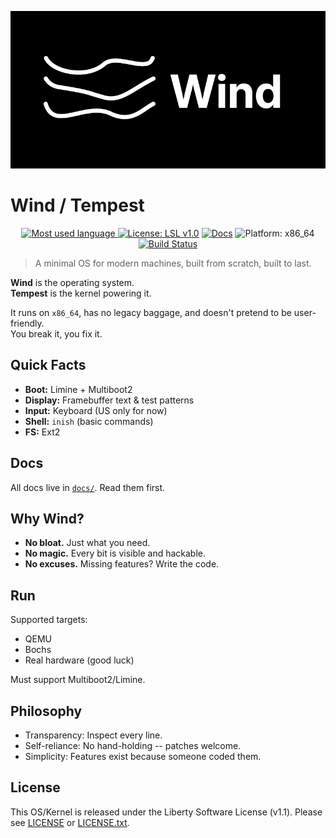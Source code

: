 ![Wind Logo (Wide Version)](logo/wind_wide.png)

# Wind / Tempest

<!-- Badges -->
<p align="center">
  <a href="https://github.com/wind-tempest/wind/tree/main/src">
    <img src="https://img.shields.io/github/languages/top/wind-tempest/wind?logo=c&label=" alt="Most used language">
  </a>
  <a href="LICENSE"><img src="https://img.shields.io/badge/license-LSL-blue.svg" alt="License: LSL v1.0"></a>
  <a href="docs/Main.md"><img src="https://img.shields.io/badge/docs-available-brightgreen.svg" alt="Docs"></a>
  <img src="https://img.shields.io/badge/platform-x86__64-lightgrey.svg" alt="Platform: x86_64">
  <a href="https://github.com/wind-tempest/wind/actions/workflows/build.yml?branch=main">
    <img src="https://github.com/wind-tempest/wind/actions/workflows/build.yml/badge.svg?branch=main" alt="Build Status">
  </a>
</p>

> A minimal OS for modern machines, built from scratch, built to last.

**Wind** is the operating system.  
**Tempest** is the kernel powering it.

It runs on `x86_64`, has no legacy baggage, and doesn't pretend to be user-friendly.  
You break it, you fix it.

## Quick Facts

- **Boot:** Limine + Multiboot2  
- **Display:** Framebuffer text & test patterns  
- **Input:** Keyboard (US only for now)  
- **Shell:** `inish` (basic commands)
- **FS:** Ext2

## Docs

All docs live in [`docs/`](docs/Main.md). Read them first.

## Why Wind?

- **No bloat.** Just what you need.  
- **No magic.** Every bit is visible and hackable.  
- **No excuses.** Missing features? Write the code.

## Run

Supported targets:

- QEMU
- Bochs
- Real hardware (good luck)

Must support Multiboot2/Limine.

## Philosophy

- Transparency: Inspect every line.
- Self-reliance: No hand-holding -- patches welcome.
- Simplicity: Features exist because someone coded them.

## License

This OS/Kernel is released under the Liberty Software License (v1.1). Please see [LICENSE](LICENSE) or [LICENSE.txt](license/LICENSE.txt).